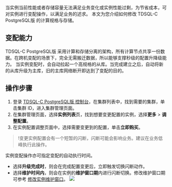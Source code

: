 
当实例当前性能或者存储容量无法满足业务变化或实例性能过剩，为节省成本，可对实例进行变配操作，以满足业务的述求。
本文为您介绍如何修改 TDSQL-C PostgreSQL版 的计算规格与存储。

## 变配能力
TDSQL-C PostgreSQL版 采用计算和存储分离的架构，所有计算节点共享一份数据。在跨机变配的场景下，完全无需搬迁数据，所以能够支撑秒级的配置升降级能力。
当实例变配时，会自动拉起一个高规格的从库。当完成建立之后，自动将新的从库升级为主库，旧的主库网络断开即达到了变配的目的。

## 操作步骤
1. 登录 [TDSQL-C PostgreSQL版 控制台](https://console.cloud.tencent.com/cynosdb?dbType=POSTGRESQL)，在集群列表中，找到需要的集群，单击集群 ID，进入集群管理页面。
2. 在集群管理页面，选择**实例列表**页，找到想要变更配置的实例，选择**更多** > **调整配置**。
3. 在实例配置调整页面中，选择需要变更到的配置，单击**立即购买**。
>!变更实例配置会有一个短暂的闪断，闪断可能会影响业务。建议在业务低峰执行此操作。
>
实例变配操作亦可指定变配的自动执行时间。
 - 选择**升级完成时**，则会在完成配置变更后，立即触发切换闪断动作。
 - 选择**维护时间内**，则会在实例的**维护窗口期**内进行闪断切换。修改维护窗口期可参考 [修改实例维护窗口](https://cloud.tencent.com/document/product/1003/61889)。
![](https://main.qcloudimg.com/raw/44f24b3010c4200e0e0085216d67d16b.png)

